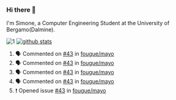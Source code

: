 ### Hi there 👋

I'm Simone, a Computer Engineering Student at the University of Bergamo(Dalmine).

![1](https://github-readme-stats.vercel.app/api/top-langs/?username=SudatiSimone&theme=white-blue) [![github stats](https://github-readme-stats.vercel.app/api?username=SudatiSimone&theme=white-blue)](https://github.com/anuraghazra/github-readme-stats)

<!--START_SECTION:activity-->
1. 🗣 Commented on [#43](https://github.com/fougue/mayo/issues/43) in [fougue/mayo](https://github.com/fougue/mayo)
2. 🗣 Commented on [#43](https://github.com/fougue/mayo/issues/43) in [fougue/mayo](https://github.com/fougue/mayo)
3. 🗣 Commented on [#43](https://github.com/fougue/mayo/issues/43) in [fougue/mayo](https://github.com/fougue/mayo)
4. 🗣 Commented on [#43](https://github.com/fougue/mayo/issues/43) in [fougue/mayo](https://github.com/fougue/mayo)
5. ❗️ Opened issue [#43](https://github.com/fougue/mayo/issues/43) in [fougue/mayo](https://github.com/fougue/mayo)
<!--END_SECTION:activity-->

